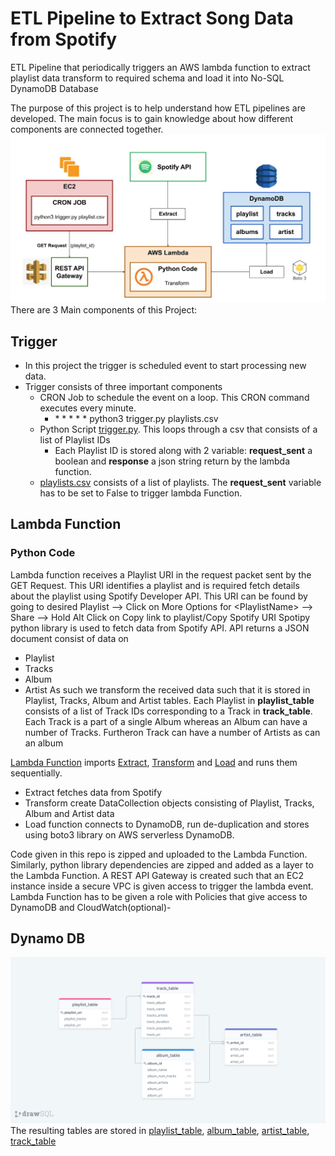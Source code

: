 # ETL Pipeline to Extract Song Data from Spotify
ETL Pipeline that periodically triggers an AWS lambda function to extract playlist data transform to required schema and load it into No-SQL DynamoDB Database

The purpose of this project is to help understand how ETL pipelines are developed. The main focus is to gain knowledge about how different components are connected together.
![Arhcitecture](SpotifyArchitecture.jpg)
There are 3 Main components of this Project:
## Trigger
* In this project the trigger is scheduled event to start processing new data.
* Trigger consists of three important components
  * CRON Job to schedule the event on a loop. This CRON command executes every minute.
    * \* \* \* \* \* python3 trigger.py playlists.csv
  * Python Script [trigger.py](https://github.com/AshwinDeshpande96/Spotify-ETL-Pipeline-AWS-Lambda-DynamoDB/blob/main/trigger/trigger.py). This loops through a csv that consists of a list of Playlist IDs
    * Each Playlist ID is stored along with 2 variable: **request_sent** a boolean and **response** a json string return by the lambda function.
  * [playlists.csv](https://github.com/AshwinDeshpande96/Spotify-ETL-Pipeline-AWS-Lambda-DynamoDB/blob/main/trigger/playlists.csv) consists of a list of playlists. The **request_sent** variable has to be set to False to trigger lambda Function.

## Lambda Function
### Python Code
Lambda function receives a Playlist URI in the request packet sent by the GET Request.
This URI identifies a playlist and is required fetch details about the playlist using Spotify Developer API. This URI can be found by going to desired Playlist --> Click on More Options for \<PlaylistName\> --> Share --> Hold Alt Click on Copy link to playlist/Copy Spotify URI
Spotipy python library is used to fetch data from Spotify API. API returns a JSON document consist of data on
 * Playlist
 * Tracks
 * Album
 * Artist
 As such we transform the received data such that it is stored in Playlist, Tracks, Album and Artist tables. Each Playlist in **playlist_table** consists of a list of Track IDs corresponding to a Track in **track_table**. Each Track is a part of a single Album whereas an Album can have a number of Tracks. Furtheron Track can have a number of Artists as can an album
 
 [Lambda Function](lambda_function.py) imports [Extract](Extract.py), [Transform](Transform.py) and [Load](Load.py) and runs them sequentially.
 * Extract fetches data from Spotify
 * Transform create DataCollection objects consisting of Playlist, Tracks, Album and Artist data
 * Load function connects to DynamoDB, run de-duplication and stores using boto3 library on AWS serverless DynamoDB.

 Code given in this repo is zipped and uploaded to the Lambda Function. Similarly, python library dependencies are zipped and added as a layer to the Lambda Function.
 A REST API Gateway is created such that an EC2 instance inside a secure VPC is given access to trigger the lambda event.
 Lambda Function has to be given a role with Policies that give access to DynamoDB and CloudWatch(optional)-
 
 
## Dynamo DB
 ![Database Schema](dynamo_db_Schema.png)
 The resulting tables are stored in [playlist_table](results/playlist_results.csv), [album_table](results/album_results.csv), [artist_table](results/artist_results.csv), [track_table](results/track_results.csv)
